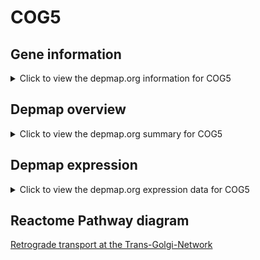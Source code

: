 <h1>COG5</h1>

<h2>Gene information</h2>
<details>
  <summary>Click to view the depmap.org information for COG5</summary>
  <iframe src="https://depmap.org/portal/gene/COG5?tab=about" style="border:none;width:100%;height:800px"></iframe>
</details>

<h2>Depmap overview</h2>
<details>
  <summary>Click to view the depmap.org summary for COG5</summary>
  <iframe src="https://depmap.org/portal/gene/COG5?tab=overview" style="border:none;width:100%;height:800px"></iframe>
</details>

<h2>Depmap expression</h2>
<details>
  <summary>Click to view the depmap.org expression data for COG5</summary>
  <iframe src="https://depmap.org/portal/gene/COG5?tab=characterization" style="border:none;width:100%;height:800px"></iframe>
</details>



<h2>Reactome Pathway diagram</h2>
<a href="https://reactome.org/PathwayBrowser/#/R-HSA-6811440" target="_BLANK">Retrograde transport at the Trans-Golgi-Network</a>



